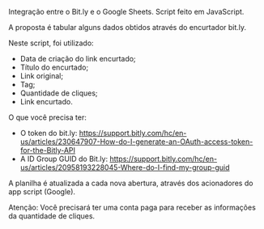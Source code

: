 Integração entre o Bit.ly e o Google Sheets.
Script feito em JavaScript.

A proposta é tabular alguns dados obtidos através do encurtador bit.ly.

Neste script, foi utilizado:
- Data de criação do link encurtado;
- Título do encurtado;
- Link original;
- Tag;
- Quantidade de cliques;
- Link encurtado.

O que você precisa ter:
- O token do bit.ly: https://support.bitly.com/hc/en-us/articles/230647907-How-do-I-generate-an-OAuth-access-token-for-the-Bitly-API
- A ID Group GUID do Bit.ly: https://support.bitly.com/hc/en-us/articles/20958193228045-Where-do-I-find-my-group-guid

A planilha é atualizada a cada nova abertura, através dos acionadores do app script (Google).

Atenção: Você precisará ter uma conta paga para receber as informações da quantidade de cliques.
